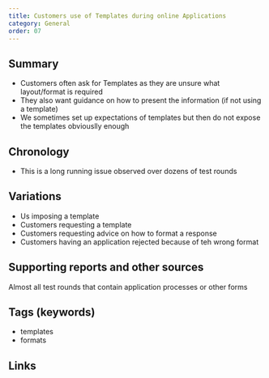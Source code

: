 ```yaml
---
title: Customers use of Templates during online Applications
category: General
order: 07
---
```


## Summary
- Customers often ask for Templates as they are unsure what layout/format is required
- They also want guidance on how to present the information (if not using a template)
- We sometimes set up expectations of templates but then do not expose the templates obviouslly enough

## Chronology
- This is a long running issue observed over dozens of test rounds

## Variations
- Us imposing a template
- Customers requesting a template
- Customers requesting advice on how to format a response
- Customers having an application rejected because of teh wrong format

## Supporting reports and other sources
Almost all test rounds that contain application processes or other forms

## Tags (keywords)
- templates
- formats

##  Links

